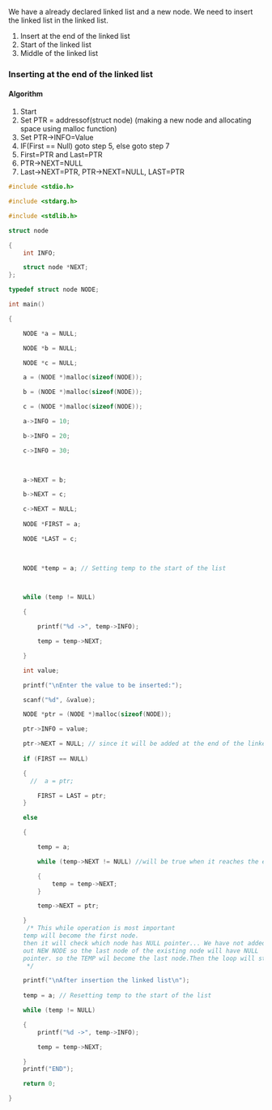 

We have a already declared linked list and a new node. We need to insert the linked list in the linked list.
1. Insert at the end of the linked list
2. Start of the linked list
3. Middle of the linked list


### Inserting at the end of the linked list
#### Algorithm

1. Start
2.  Set PTR = addressof(struct node) (making a new node and allocating space using malloc function)
3. Set PTR->INFO=Value
4. IF(First == Null) goto step 5, else goto step 7
5. First=PTR and Last=PTR
6. PTR->NEXT=NULL 
7. Last->NEXT=PTR, PTR->NEXT=NULL, LAST=PTR

```C
#include <stdio.h>

#include <stdarg.h>

#include <stdlib.h>

struct node

{
    int INFO;

    struct node *NEXT;
};

typedef struct node NODE;

int main()

{

    NODE *a = NULL;

    NODE *b = NULL;

    NODE *c = NULL;

    a = (NODE *)malloc(sizeof(NODE));

    b = (NODE *)malloc(sizeof(NODE));

    c = (NODE *)malloc(sizeof(NODE));

    a->INFO = 10;

    b->INFO = 20;

    c->INFO = 30;

  

    a->NEXT = b;

    b->NEXT = c;

    c->NEXT = NULL;
    
    NODE *FIRST = a;

    NODE *LAST = c;

  

    NODE *temp = a; // Setting temp to the start of the list

  

    while (temp != NULL)

    {

        printf("%d ->", temp->INFO);

        temp = temp->NEXT;

    }

    int value;

    printf("\nEnter the value to be inserted:");

    scanf("%d", &value);

    NODE *ptr = (NODE *)malloc(sizeof(NODE));

    ptr->INFO = value;

    ptr->NEXT = NULL; // since it will be added at the end of the linked list
    
    if (FIRST == NULL)

    {
      //  a = ptr;

        FIRST = LAST = ptr;
    }

    else

    {

        temp = a;

        while (temp->NEXT != NULL) //will be true when it reaches the end of the linked list

        {
            temp = temp->NEXT;
        }

        temp->NEXT = ptr;

    }
     /* This while operation is most important
    temp will become the first node.
    then it will check which node has NULL pointer... We have not added
    out NEW NODE so the last node of the existing node will have NULL
    pointer. so the TEMP wil become the last node.Then the loop will stop. AND PTR i.e the new node that we want to insert will be linked to the last node.
	 */

    printf("\nAfter insertion the linked list\n");
    
    temp = a; // Resetting temp to the start of the list

    while (temp != NULL)

    {
        printf("%d ->", temp->INFO);

        temp = temp->NEXT;

    }
    printf("END");

    return 0;

}
```
